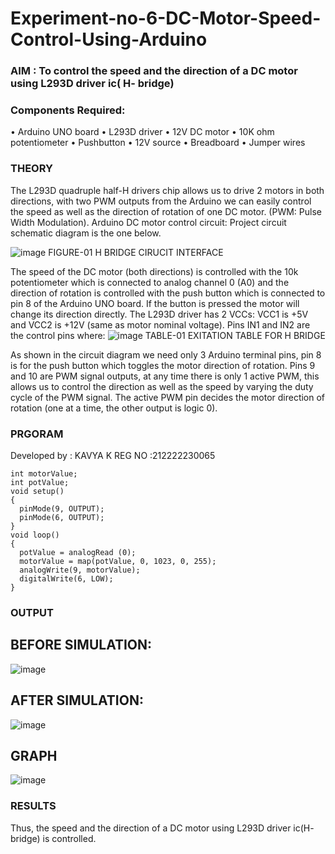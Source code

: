 # Experiment-no-6-DC-Motor-Speed-Control-Using-Arduino
### AIM : To control the speed and the direction of a DC motor using L293D driver ic( H- bridge)

### Components Required:
•	Arduino UNO board
•	L293D driver
•	12V DC motor
•	10K ohm potentiometer
•	Pushbutton
•	12V source
•	Breadboard
•	Jumper wires
### THEORY 
The L293D quadruple half-H drivers chip allows us to drive 2 motors in both directions, with two PWM outputs from the Arduino we can easily control the speed as well as the direction of rotation of one DC motor. (PWM: Pulse Width Modulation).
Arduino DC motor control circuit:
Project circuit schematic diagram is the one below.

![image](https://user-images.githubusercontent.com/36288975/167763051-b230c183-afc5-46f2-ba95-0f95e10dd6c9.png)
FIGURE-01 H BRIDGE CIRUCIT INTERFACE 
 
The speed of the DC motor (both directions) is controlled with the 10k potentiometer which is connected to analog channel 0 (A0) and the direction of rotation is controlled with the push button which is connected to pin 8 of the Arduino UNO board. If the button is pressed the motor will change its direction directly.
The L293D driver has 2 VCCs: VCC1 is +5V and VCC2 is +12V (same as motor nominal voltage). Pins IN1 and IN2 are the control pins where:
![image](https://user-images.githubusercontent.com/36288975/167763120-1421c2c5-8381-49eb-b376-03f6e1113b7a.png)
TABLE-01 EXITATION TABLE FOR H BRIDGE 

As shown in the circuit diagram we need only 3 Arduino terminal pins, pin 8 is for the push button which toggles the motor direction of rotation. Pins 9 and 10 are PWM signal outputs, at any time there is only 1 active PWM, this allows us to control the direction as well as the speed by varying the duty cycle of the PWM signal. The active PWM pin decides the motor direction of rotation (one at a time, the other output is logic 0).

### PRGORAM 
Developed by : KAVYA K
REG NO :212222230065
```
int motorValue;
int potValue;
void setup()
{
  pinMode(9, OUTPUT);
  pinMode(6, OUTPUT);
}
void loop()
{
  potValue = analogRead (0);
  motorValue = map(potValue, 0, 1023, 0, 255);
  analogWrite(9, motorValue);
  digitalWrite(6, LOW);
}

```
### OUTPUT
## BEFORE SIMULATION:
![image](https://github.com/kavyasenthamarai/Experiment-no-7-DC-Motor-Speed-Control-Using-Arduino/assets/118668727/52781559-0df2-4367-b256-443ad2d50a4b)


## AFTER SIMULATION:
![image](https://github.com/kavyasenthamarai/Experiment-no-7-DC-Motor-Speed-Control-Using-Arduino/assets/118668727/25df0f7f-761d-4857-9401-df494f5237b1)

## GRAPH
![image](https://github.com/kavyasenthamarai/Experiment-no-7-DC-Motor-Speed-Control-Using-Arduino/assets/118668727/6fb23c80-85cc-461c-933c-77070300bf69)


### RESULTS 

Thus, the speed and the direction of a DC motor using L293D driver ic(H- bridge) is controlled.
